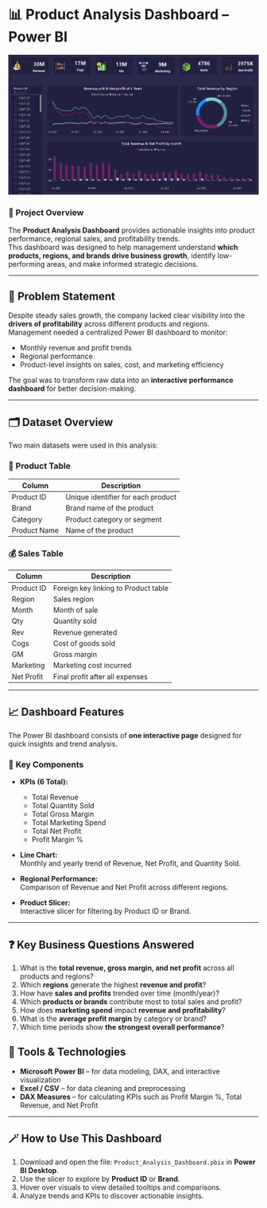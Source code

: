 # 📊 Product Analysis Dashboard – Power BI

![Product Analysis Dashboard](Dashboard/marketing_dashboard.png)

### 🚀 Project Overview
The **Product Analysis Dashboard** provides actionable insights into product performance, regional sales, and profitability trends.  
This dashboard was designed to help management understand **which products, regions, and brands drive business growth**, identify low-performing areas, and make informed strategic decisions.

---

## 🧠 Problem Statement
Despite steady sales growth, the company lacked clear visibility into the **drivers of profitability** across different products and regions.  
Management needed a centralized Power BI dashboard to monitor:
- Monthly revenue and profit trends  
- Regional performance  
- Product-level insights on sales, cost, and marketing efficiency  

The goal was to transform raw data into an **interactive performance dashboard** for better decision-making.

---

## 🗂️ Dataset Overview
Two main datasets were used in this analysis:

### 🧾 Product Table
| Column | Description |
|---------|-------------|
| Product ID | Unique identifier for each product |
| Brand | Brand name of the product |
| Category | Product category or segment |
| Product Name | Name of the product |

### 💰 Sales Table
| Column | Description |
|---------|-------------|
| Product ID | Foreign key linking to Product table |
| Region | Sales region |
| Month | Month of sale |
| Qty | Quantity sold |
| Rev | Revenue generated |
| Cogs | Cost of goods sold |
| GM | Gross margin |
| Marketing | Marketing cost incurred |
| Net Profit | Final profit after all expenses |

---

## 📈 Dashboard Features
The Power BI dashboard consists of **one interactive page** designed for quick insights and trend analysis.

### 🧩 **Key Components**
- **KPIs (6 Total):**
  - Total Revenue  
  - Total Quantity Sold  
  - Total Gross Margin  
  - Total Marketing Spend  
  - Total Net Profit  
  - Profit Margin %

- **Line Chart:**  
  Monthly and yearly trend of Revenue, Net Profit, and Quantity Sold.

- **Regional Performance:**  
  Comparison of Revenue and Net Profit across different regions.

- **Product Slicer:**  
  Interactive slicer for filtering by Product ID or Brand.

---

## ❓ Key Business Questions Answered
1. What is the **total revenue, gross margin, and net profit** across all products and regions?  
2. Which **regions** generate the highest **revenue and profit**?  
3. How have **sales and profits** trended over time (month/year)?  
4. Which **products or brands** contribute most to total sales and profit?  
5. How does **marketing spend** impact **revenue and profitability**?  
6. What is the **average profit margin** by category or brand?  
7. Which time periods show **the strongest overall performance**?

 


## 🧰 Tools & Technologies
- **Microsoft Power BI** – for data modeling, DAX, and interactive visualization  
- **Excel / CSV** – for data cleaning and preprocessing  
- **DAX Measures** – for calculating KPIs such as Profit Margin %, Total Revenue, and Net Profit  

---

## 🪄 How to Use This Dashboard
1. Download and open the file: `Product_Analysis_Dashboard.pbix` in **Power BI Desktop**.  
2. Use the slicer to explore by **Product ID** or **Brand**.  
3. Hover over visuals to view detailed tooltips and comparisons.  
4. Analyze trends and KPIs to discover actionable insights.





